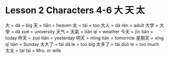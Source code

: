 # Lesson 2 Characters 4-6 大 天 太

大 = dà = big
天 = tiān = heaven
太 = tài = too
大人 = dà rén = adult
大学 = 大學 = dà xué = university
天气 = 天氣 = tiān qì = weather
今天 = jīn tiān = today
昨天 = zuó tiān = yesterday
明天 = míng tiān = tomorrow
星期天 = xīng qī tiān = Sunday
太大了 = tài dà le = too big
太多了 = tài duō le = too much
太太 = tài tai = Mrs. or wife
